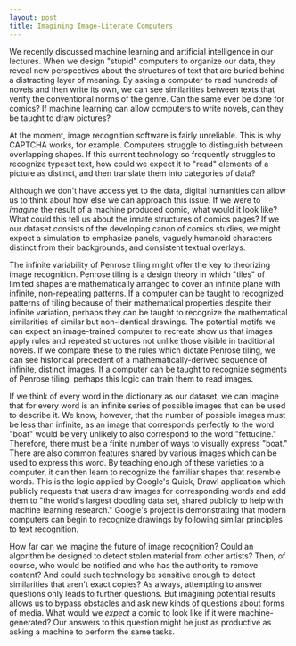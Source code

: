 ```yaml
---
layout: post
title: Imagining Image-Literate Computers
---
```


We recently discussed machine learning and artificial intelligence in our lectures. When we design "stupid" computers to organize our data, they reveal new perspectives about the structures of text that are buried behind a distracting layer of meaning. By asking a computer to read hundreds of novels and then write its own, we can see similarities between texts that verify the conventional norms of the genre. Can the same ever be done for comics? If machine learning can allow computers to write novels, can they be taught to draw pictures?

At the moment, image recognition software is fairly unreliable. This is why CAPTCHA works, for example. Computers struggle to distinguish between overlapping shapes. If this current technology so frequently struggles to recognize typeset text, how could we expect it to "read" elements of a picture as distinct, and then translate them into categories of data?

Although we don't have access yet to the data, digital humanities can allow us to think about how else we can approach this issue. If we were to *imagine* the result of a machine produced comic, what would it look like? What could this tell us about the innate structures of comics pages? If we our dataset consists of the developing canon of comics studies, we might expect a simulation to emphasize panels, vaguely humanoid characters distinct from their backgrounds, and consistent textual overlays. 

The infinite variability of Penrose tiling might offer the key to theorizing image recognition. Penrose tiling is a design theory in which "tiles" of limited shapes are mathematically arranged to cover an infinite plane with infinite, non-repeating patterns. If a computer can be taught to recognized patterns of tiling because of their mathematical properties despite their infinite variation, perhaps they can be taught to recognize the mathematical similarities of similar but non-identical drawings. The potential motifs we can expect an image-trained computer to recreate show us that images apply rules and repeated structures not unlike those visible in traditional novels. If we compare these to the rules which dictate Penrose tiling, we can see historical precedent of a mathematically-derived sequence of infinite, distinct images. If a computer can be taught to recognize segments of Penrose tiling, perhaps this logic can train them to read images.

If we think of every word in the dictionary as our dataset, we can imagine that for every word is an infinite series of possible images that can be used to describe it. We know, however, that the number of possible images must be less than infinite, as an image that corresponds perfectly to the word "boat" would be very unlikely to also correspond to the word "fettucine." Therefore, there must be a finite number of ways to visually express "boat." There are also common features shared by various images which can be used to express this word. By teaching enough of these varieties to a computer, it can then learn to recognize the familiar shapes that resemble words. This is the logic applied by Google's Quick, Draw! application which publicly requests that users draw images for corresponding words and add them to "the world's largest doodling data set, shared publicly to help with machine learning research." Google's project is demonstrating that modern computers can begin to recognize drawings by following similar principles to text recognition. 

How far can we imagine the future of image recognition? Could an algorithm be designed to detect stolen material from other artists? Then, of course, who would be notified and who has the authority to remove content? And could such technology be sensitive enough to detect similarities that aren't exact copies? As always, attempting to answer questions only leads to further questions. But imagining potential results allows us to bypass obstacles and ask new kinds of questions about forms of media. What would we *expect* a comic to look like if it were machine-generated? Our answers to this question might be just as productive as asking a machine to perform the same tasks.